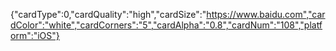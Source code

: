 {"cardType":0,"cardQuality":"high","cardSize":"https://www.baidu.com","cardColor":"white","cardCorners":"5","cardAlpha":"0.8","cardNum":"108","platform":"iOS"}
